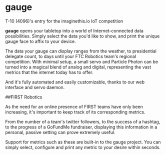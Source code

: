 # gauge
T-10 (4096)'s entry for the imaginethis.io IoT competition

**gauge** opens your tabletop into a world of Internet-connected data possibilities. Simply select the data you'd like to show, and print the unique gauge face to affix to your device.

The data your gauge can display ranges from the weather, to presidential delegate count, to days until your FTC Robotics team's regional competition. With minimal setup, a small servo and Particle Photon can be turned into a magical blend of analog and digital, representing the vast metrics that the internet today has to offer.

And it's fully automated and easily customizable, thanks to our web interface and servo daemon.

##FIRST Robotics

As the need for an online presence of FIRST teams have only been increasing, it's important to keep track of its corresponding metrics.

From the number of a team's twitter followers, to the success of a hashtag, to the progress of a GoFundMe fundraiser, displaying this information in a personal, passive setting can prove extremely useful.

Support for metrics such as these are built-in to the gauge project. You can simply select, configure and print any metric to your desire within seconds.
